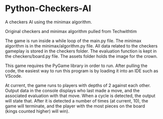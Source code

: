 # Python-Checkers-AI
A checkers AI using the minimax algorithm.

Original checkers and minimax algorithm pulled from Techwithtim

The game is run inside a while loop of the main.py file.
The minimax algorithm is in the minimax/algorithm.py file.
All data related to the checkers gameplay is stored in the checkers folder.
The evaluation function is kept in the checkers/board.py file.
The assets folder holds the image for the crown.

This game requires the PyGame library in order to run. After pulling the code, the easiest way to run this program is by loading it into an IDE such as VScode.

At current, the game runs to players with depths of 2 against each other. Output data in the console displays who last made a move, and the associated evaluation with that move.
When a cycle is detected, the output will state that. After it is detected a number of times (at current, 10), the game will terminate, and the player with the most pieces on the board (kings counted higher) will win).
